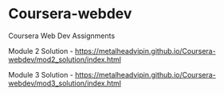 # Coursera-webdev
Coursera Web Dev Assignments

Module 2 Solution - https://metalheadvipin.github.io/Coursera-webdev/mod2_solution/index.html

Module 3 Solution - https://metalheadvipin.github.io/Coursera-webdev/mod3_solution/index.html

